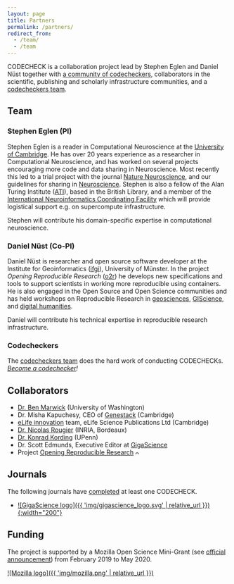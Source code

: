```yaml
---
layout: page
title: Partners
permalink: /partners/
redirect_from:
  - /team/
  - /team
---
```


CODECHECK is a collaboration project lead by Stephen Eglen and Daniel Nüst together with [a community of codecheckers](/get-involved), collaborators in the scientific, publishing and scholarly infrastructure communities, and a [codecheckers team](https://github.com/codecheckers/codecheckers/).

## Team

### Stephen Eglen (PI)

Stephen Eglen is a reader in Computational Neuroscience at the [University of Cambridge](https://www.cam.ac.uk/).
He has over 20 years experience as a researcher in Computational Neuroscience, and has worked on several projects encouraging more code and data sharing in Neuroscience.
Most recently this led to a trial project with the journal [Nature Neuroscience](https://www.nature.com/articles/nn.4579), and our guidelines for sharing in [Neuroscience](https://www.nature.com/articles/nn.4550).
Stephen is also a fellow of the Alan Turing Institute ([ATI](https://www.turing.ac.uk/)), based in the British Library, and a member of the [International Neuroinformatics Coordinating Facility](https://incf.org) which will provide logistical support e.g. on supercompute infrastructure.

Stephen will contribute his domain-specific expertise in computational neuroscience.

### Daniel Nüst (Co-PI)

Daniel Nüst is researcher and open source software developer at the Institute for Geoinformatics ([ifgi](https://www.uni-muenster.de/Geoinformatics/en/)), University of Münster.
In the project _Opening Reproducible Research_ ([o2r](https://o2r.info)) he develops new specifications and tools to support scientists in working more reproducible using containers.
He is also engaged in the Open Source and Open Science communities and has held workshops on Reproducible Research in [geosciences](https://vickysteeves.gitlab.io/repro-papers/), [GIScience](https://o2r.info/reproducible-agile/), and [digital humanities](https://zenodo.org/record/1299031).

Daniel will contribute his technical expertise in reproducible research infrastructure.

### Codecheckers

The [codecheckers team](https://github.com/codecheckers/codecheckers) does the hard work of conducting CODECHECKs.
_[Become a codechecker](/get-involved)!_

## Collaborators

- [Dr. Ben Marwick](https://faculty.washington.edu/bmarwick/) (University of Washington)
- Dr. Misha Kapuchesy, CEO of [Genestack](https://genestack.com/) (Cambridge)
- [eLife innovation](https://elifesciences.org/about/innovation) team, eLife Science Publications Ltd (Cambridge)
- [Dr. Nicolas Rougier](https://www.labri.fr/perso/nrougier/) (INRIA, Bordeaux)
- [Dr. Konrad Kording](http://koerding.com/) (UPenn)
- Dr. Scott Edmunds, Executive Editor at [GigaScience](https://academic.oup.com/gigascience)
- Project [Opening Reproducible Research](https://o2r.info) <img src="https://o2r.info/public/images/logo-transparent.png" title="o2r logo" height="10px" style="margin: 0; padding: 0; position: relative; top: -1px;" />

## Journals

The following journals have [completed](https://github.com/codecheckers/register) at least one CODECHECK.

- [![GigaScience logo]({{ 'img/gigascience_logo.svg' | relative_url }}){:width="200"}](https://academic.oup.com/gigascience)

## Funding

The project is supported by a Mozilla Open Science Mini-Grant (see [official announcement](https://medium.com/read-write-participate/meet-mozillas-latest-open-science-awardees-cfa45348e5d5)) from February 2019 to May 2020.

[![Mozilla logo]({{ 'img/mozilla.png' | relative_url }})](https://foundation.mozilla.org)
